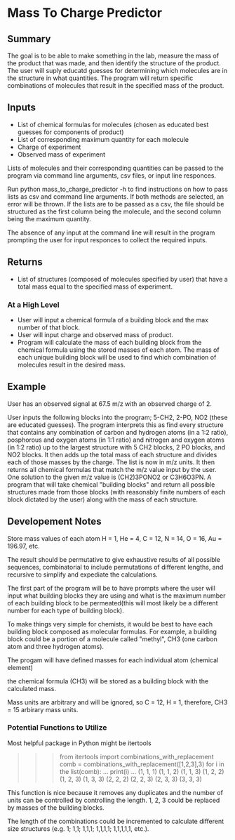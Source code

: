 # Mass To Charge Predictor

## Summary 
The goal is to be able to make something in the lab, measure the mass of the product that was made, and then identify the structure of the product. The user will suply educatd guesses for determining which molecules are in the structure in what quantities. The program will return specific combinations of molecules that result in the specified mass of the product. 

## Inputs
- List of chemical formulas for molecules (chosen as educated best guesses for components of product)
- List of corresponding maximum quantity for each molecule 
- Charge of experiment
- Observed mass of experiment

Lists of molecules and their corresponding quantities can be passed to the program via command line arguments, csv files, or input line responces. 

Run python mass_to_charge_predictor -h to find instructions on how to pass lists as csv and command line arguments. If both methods are selected, an error will be thrown. If the lists are to be passed as a csv, the file should be structured as the first column being the molecule, and the second column being the maximum quantity. 

The absence of any input at the command line will result in the program prompting the user for input responces to collect the required inputs. 

## Returns
- List of structures (composed of molecules specified by user) that have a total mass equal to the specified mass of experiment.

### At a High Level
- User will input a chemical formula of a building block and the max number of that block.
- User will input charge and observed mass of product.
- Program will calculate the mass of each building block from the chemical formula using the stored masses of each atom.
The mass of each unique building block will be used to find which combination of molecules result in the desired mass.

## Example
User has an observed signal at 67.5 m/z  with an observed charge of 2.

User inputs the following blocks into the program; 5-CH2, 2-PO, NO2 (these are educated guesses).
The program interprets this as find every structure that contains any combination of carbon and hydrogen atoms (in a 1:2 ratio), posphorous and
 oxygen atoms (in 1:1 ratio) and nitrogen and oxygen atoms (in 1:2 ratio) up to the largest structure with 5 CH2 blocks, 2 PO blocks, and NO2 blocks. It then adds up the total mass of each structure and divides each of those masses by the charge. The list is now in m/z units. It then returns all chemical formulas that match the m/z value input by the user. One solution to the given m/z value is (CH2)3PONO2 or C3H6O3PN.
A program that will take chemical "building blocks" and return all possible structures made from those blocks (with reasonably finite numbers of each block dictated by the user) along with the mass of each structure. 

## Developement Notes
Store mass values of each atom
H = 1, He = 4, C = 12, N = 14, O = 16, Au = 196.97, etc.

The result should be permutative to give exhaustive results of all possible sequences, combinatorial to include permutations of different lengths, and recursive to simplify and expediate the calculations.

The first part of the program will be to have prompts where the user will input what building blocks they are using and what is the maximum number of each building block to be permeated(this will most likely be a different number for each type of building block). 

To make things very simple for chemists, it would be best to have each building block composed as molecular formulas. For example, a building block could be a portion of a molecule called "methyl", CH3 (one carbon atom and three hydrogen atoms). 

The progam will have defined masses for each individual atom (chemical element)

the chemical formula (CH3) will be stored as a building block with the calculated mass.

Mass units are arbitrary and will be ignored, so C = 12, H = 1, therefore, CH3 = 15 arbirary mass units. 

### Potential Functions to Utilize
Most helpful package in Python might be itertools

>>> from itertools import combinations_with_replacement
>>> comb = combinations_with_replacement([1,2,3],3)
>>> for i in the list(comb):
...	print(i)
...
(1, 1, 1)
(1, 1, 2)
(1, 1, 3)
(1, 2, 2)
(1, 2, 3)
(1, 3, 3)
(2, 2, 2)
(2, 2, 3)
(2, 3, 3)
(3, 3, 3)

This function is nice because it removes any duplicates and the number of units can be controlled by controlling the length. 1, 2, 3 could be replaced by masses of the building blocks.

The length of the combinations could be incremented to calculate different size structures (e.g. 1; 1,1; 1,1,1; 1,1,1,1; 1,1,1,1,1, etc.).
